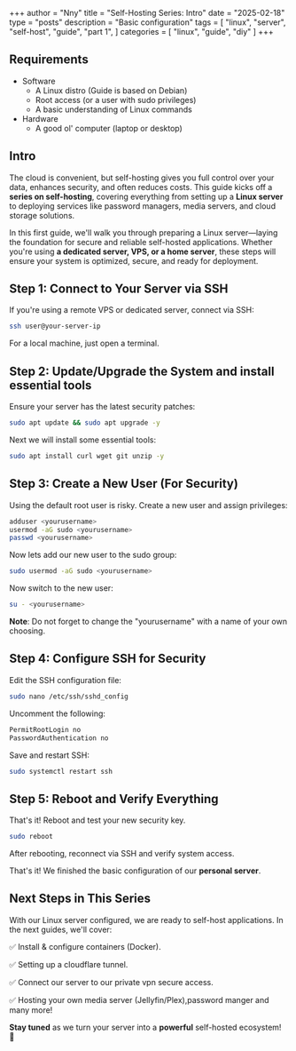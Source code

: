 +++
author = "Nny"
title = "Self-Hosting Series: Intro"
date = "2025-02-18"
type = "posts"
description = "Basic configuration"
tags = [
    "linux",
    "server",
    "self-host",
    "guide",
    "part 1",
]
categories = [
    "linux",
    "guide",
    "diy"
]
+++
<!--more-->

## Requirements

* Software
  * A Linux distro (Guide is based on Debian)
  * Root access (or a user with sudo privileges)
  * A basic understanding of Linux commands
* Hardware
  * A good ol' computer (laptop or desktop)



## Intro

The cloud is convenient, but self-hosting gives you full control over your data, enhances security, and often reduces costs. This guide kicks off a **series on self-hosting**, covering everything from setting up a **Linux server** to deploying services like password managers, media servers, and cloud storage solutions.

In this first guide, we'll walk you through preparing a Linux server—laying the foundation for secure and reliable self-hosted applications. Whether you're using **a dedicated server, VPS, or a home server**, these steps will ensure your system is optimized, secure, and ready for deployment.



## Step 1: Connect to Your Server via SSH

If you're using a remote VPS or dedicated server, connect via SSH:
```bash
ssh user@your-server-ip
```
For a local machine, just open a terminal.

## Step 2: Update/Upgrade the System and install essential tools

Ensure your server has the latest security patches:
```bash
sudo apt update && sudo apt upgrade -y
```
Next we will install some essential tools:
```bash
sudo apt install curl wget git unzip -y
```
## Step 3: Create a New User (For Security)

Using the default root user is risky. Create a new user and assign privileges:
```bash
adduser <yourusername>
usermod -aG sudo <yourusername>
passwd <yourusername>
```
Now lets add our new user to the sudo group:
```bash
sudo usermod -aG sudo <yourusername>
```
Now switch to the new user:
```bash
su - <yourusername>
```
**Note**: Do not forget to change the "yourusername" with a name of your own choosing.

## Step 4: Configure SSH for Security

Edit the SSH configuration file:
```bash
sudo nano /etc/ssh/sshd_config
```
Uncomment the following:
```bash
PermitRootLogin no  
PasswordAuthentication no  
```
Save and restart SSH: 
```bash
sudo systemctl restart ssh
```
## Step 5: Reboot and Verify Everything

That's it! Reboot and test your new security key.
```bash
sudo reboot
```
After rebooting, reconnect via SSH and verify system access.


That's it! We finished the basic configuration of our **personal server**.

## Next Steps in This Series


With our Linux server configured, we are ready to self-host applications. In the next guides, we'll cover:

✅ Install & configure containers (Docker).

✅ Setting up a cloudflare tunnel.

✅ Connect our server to our private vpn secure access.

✅ Hosting your own media server (Jellyfin/Plex),password manger
and many more!

**Stay tuned** as we turn your server into a **powerful** self-hosted ecosystem! 🚀



